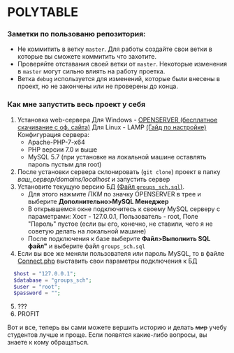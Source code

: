 # POLYTABLE
### Заметки по пользованю репозитория:
* Не коммитить в ветку `master`. Для работы создайте свои ветки в которые вы сможете коммитить что захотите.
* Проверяйте отставания своей ветки от `master`. Некоторые изменения в `master` могут сильно влиять на работу проетка.
* Ветка `debug` используется для изменений, которые были внесены в проект, но не закончены или не проверены до конца.

### Как мне запустить весь проект у себя
1. Установка web-сервера
  Для Windows - [OPENSERVER (бесплатное скачивание с оф. сайта)](https://ospanel.io/)
  Для Linux - LAMP [(Гайд по настройке)](https://www.digitalocean.com/community/tutorials/how-to-install-linux-apache-mysql-php-lamp-stack-on-ubuntu-16-04)
  Конфигурация сервера:
    * Apache-PHP-7-x64
    * PHP версии 7.0 и выше
    * MySQL 5.7 (при установке на локальной машине оставлять пароль пустым для root)
2. После установки сервера склонировать (`git clone`) проект в папку *ваш_сервер/domains/localhost* и запустить сервер
3. Установите текущую версию БД [(Файл `groups_sch.sql`)](https://github.com/tiger31/polytable/blob/master/groups_sch.sql).
    * Для этого нажмите *ПКМ* по значку OPENSERVER в трее и выберите **Дополнительно>MySQL Менеджер** 
    * В открывшемся окне подключитесь к своему MySQL серверу c параметрами: Хост - 127.0.0.1, Пользователь - root, Поле "Пароль" пустое
    (если вы его, конечно, не ставили, чего я не советую делать на локальной машине)
    * После подключения к базе выберите **Файл>Выполнить SQL файл"** и выберите файл `groups_sch.sql`
4. Если вы все же меняли пользователя или пароль MySQL, то в файле [Connect.php](https://github.com/tiger31/polytable/blob/master/modules/Connect.php) выставить свои параметры подключения к БД
```php 
  $host = "127.0.0.1";
  $database = "groups_sch";
  $user = "root";
  $password = "";
```
5. ???
6. PROFIT

Вот и все, теперь вы сами можете вершить историю и делать ~~мир~~ учебу студентов лучше и проще. 
Если появятся какие-либо вопросы, вы знаете к кому обращаться.
